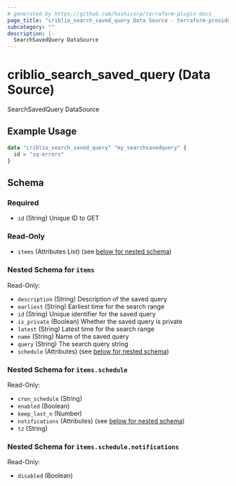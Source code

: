 ```yaml
---
# generated by https://github.com/hashicorp/terraform-plugin-docs
page_title: "criblio_search_saved_query Data Source - terraform-provider-criblio"
subcategory: ""
description: |-
  SearchSavedQuery DataSource
---
```


# criblio_search_saved_query (Data Source)

SearchSavedQuery DataSource

## Example Usage

```terraform
data "criblio_search_saved_query" "my_searchsavedquery" {
  id = "sq-errors"
}
```

<!-- schema generated by tfplugindocs -->
## Schema

### Required

- `id` (String) Unique ID to GET

### Read-Only

- `items` (Attributes List) (see [below for nested schema](#nestedatt--items))

<a id="nestedatt--items"></a>
### Nested Schema for `items`

Read-Only:

- `description` (String) Description of the saved query
- `earliest` (String) Earliest time for the search range
- `id` (String) Unique identifier for the saved query
- `is_private` (Boolean) Whether the saved query is private
- `latest` (String) Latest time for the search range
- `name` (String) Name of the saved query
- `query` (String) The search query string
- `schedule` (Attributes) (see [below for nested schema](#nestedatt--items--schedule))

<a id="nestedatt--items--schedule"></a>
### Nested Schema for `items.schedule`

Read-Only:

- `cron_schedule` (String)
- `enabled` (Boolean)
- `keep_last_n` (Number)
- `notifications` (Attributes) (see [below for nested schema](#nestedatt--items--schedule--notifications))
- `tz` (String)

<a id="nestedatt--items--schedule--notifications"></a>
### Nested Schema for `items.schedule.notifications`

Read-Only:

- `disabled` (Boolean)
